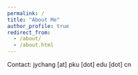 ```yaml
---
permalink: /
title: "About Me"
author_profile: true
redirect_from: 
  - /about/
  - /about.html
---
```


Contact: jychang [at] pku [dot] edu [dot] cn